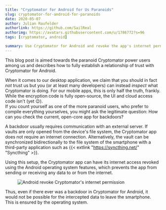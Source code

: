 ```yaml
---
title: "Cryptomator for Android for Us Paranoids"
slug: cryptomator-for-android-for-paranoids
date: 2020-05-07
author: Julian Raufelder
authorlink: https://github.com/SailReal
authorimg: https://avatars.githubusercontent.com/u/1786772?s=96
tags: [cryptomator, android]

summary: Use Cryptomator for Android and revoke the app's internet permissions to make backdoors almost impossible.
---
```


This blog post is aimed towards the paranoid Cryptomator power users among us and describes how to fully establish a relationship of trust with Cryptomator for Android.

When it comes to our desktop application, we claim that you should in fact _not_ trust us but you (or at least many developers) can instead _inspect_ what Cryptomator is doing. For our mobile apps, this is only half the truth, frankly. While the encryption code is fully open-source, the UI and cloud access code isn't (yet :wink:).   
If you count yourself as one of the more paranoid users, who prefer to compile everything yourselves, you might ask the legitimate question: How can you check the current, open-core app for backdoors?

A backdoor usually requires communication with an external server. If vaults are only opened from the device's file system, the Cryptomator app does not require an internet connection. Alternatively, the vault can be synchronized bidirectionally to the file system of the smartphone with a third-party application such as {{< extlink "https://syncthing.net/" "Syncthing" >}}.

Using this setup, the Cryptomator app can have its internet access revoked using the Android operating system features, which prevents the app from sending or receiving any data to or from the internet.

<figure class="text-center">
  <img class="inline-block rounded-sm" src="/img/blog/android-for-paranoids-permission.png" alt="Android revoke Cryptomator's internet permission" />
</figure>

Thus, even if there ever was a backdoor in Cryptomator for Android, it would not be possible for the intercepted data to leave the smartphone. This is ensured by the operating system.
